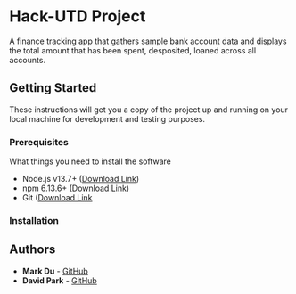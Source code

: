 # Hack-UTD Project

A finance tracking app that gathers sample bank account data and displays the total amount that has been spent, desposited, loaned across all accounts.


## Getting Started

These instructions will get you a copy of the project up and running on your local machine for development and testing purposes.

### Prerequisites

What things you need to install the software

- Node.js v13.7+ ([Download Link](https://nodejs.org/en/download/))
- npm 6.13.6+ ([Download Link](https://nodejs.org/en/))
- Git ([Download Link](https://git-scm.com/downloads)

### Installation


## Authors

- **Mark Du** - [GitHub](https://github.com/mdu2017)
- **David Park** - [GitHub](https://github.com/d-park7)
